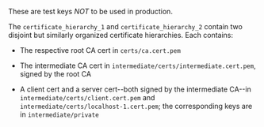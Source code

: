 These are test keys *NOT* to be used in production. 
 
The `certificate_hierarchy_1` and `certificate_hierarchy_2` contain 
two disjoint but similarly organized certificate hierarchies. Each 
contains: 
 
* The respective root CA cert in `certs/ca.cert.pem` 
 
* The intermediate CA cert in 
  `intermediate/certs/intermediate.cert.pem`, signed by the root CA 
 
* A client cert and a server cert--both signed by the intermediate 
  CA--in `intermediate/certs/client.cert.pem` and 
  `intermediate/certs/localhost-1.cert.pem`; the corresponding keys 
  are in `intermediate/private` 
